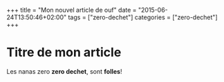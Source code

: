 +++
title = "Mon nouvel article de ouf"
date = "2015-06-24T13:50:46+02:00"
tags = ["zero-dechet"]
categories = ["zero-dechet"]
+++

# Titre de mon article

Les nanas zero **zero dechet**, sont **folles**!
